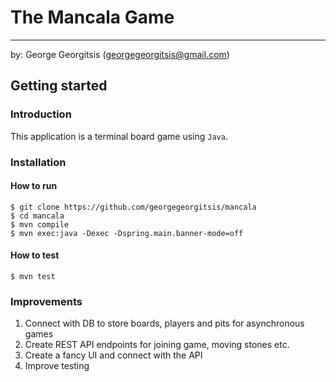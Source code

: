# The Mancala Game
---
by: George Georgitsis (georgegeorgitsis@gmail.com)

## Getting started

### Introduction
This application is a terminal board game using `Java`. 


### Installation

#### How to run

```
$ git clone https://github.com/georgegeorgitsis/mancala
$ cd mancala
$ mvn compile
$ mvn exec:java -Dexec -Dspring.main.banner-mode=off
```

#### How to test
```
$ mvn test
```

### Improvements 
1. Connect with DB to store boards, players and pits for asynchronous games
2. Create REST API endpoints for joining game, moving stones etc.
3. Create a fancy UI and connect with the API 
4. Improve testing  
